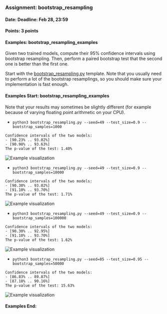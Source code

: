 ### Assignment: bootstrap_resampling
#### Date: Deadline: Feb 28, 23:59
#### Points: 3 points
#### Examples: bootstrap_resampling_examples

Given two trained models, compute their 95% confidence intervals using bootstrap
resampling. Then, perform a paired bootstrap test that the second one is better
than the first one.

Start with the [bootstrap_resampling.py](https://github.com/ufal/npfl129/tree/past-2021/labs/13/bootstrap_resampling.py)
template. Note that you usually need to perform a lot of the bootstrap
resamplings, so you should make sure your implementation is fast enough.

#### Examples Start: bootstrap_resampling_examples
Note that your results may sometimes be slightly different (for example because of varying floating point arithmetic on your CPU).
- `python3 bootstrap_resampling.py --seed=49 --test_size=0.9 --bootstrap_samples=1000`
```
Confidence intervals of the two models:
- [90.23% .. 93.02%]
- [90.98% .. 93.63%]
The p-value of the test: 1.40%
```
![Example visualization](//ufal.mff.cuni.cz/~straka/courses/npfl129/2021/tasks/figures/bootstrap_resampling_1.svgz)
- `python3 bootstrap_resampling.py --seed=49 --test_size=0.9 --bootstrap_samples=10000`
```
Confidence intervals of the two models:
- [90.30% .. 93.02%]
- [91.10% .. 93.70%]
The p-value of the test: 1.71%
```
![Example visualization](//ufal.mff.cuni.cz/~straka/courses/npfl129/2021/tasks/figures/bootstrap_resampling_2.svgz)
- `python3 bootstrap_resampling.py --seed=49 --test_size=0.9 --bootstrap_samples=100000`
```
Confidence intervals of the two models:
- [90.30% .. 92.95%]
- [91.10% .. 93.70%]
The p-value of the test: 1.62%
```
![Example visualization](//ufal.mff.cuni.cz/~straka/courses/npfl129/2021/tasks/figures/bootstrap_resampling_3.svgz)
- `python3 bootstrap_resampling.py --seed=85 --test_size=0.95 --bootstrap_samples=50000`
```
Confidence intervals of the two models:
- [86.83% .. 89.87%]
- [87.18% .. 90.16%]
The p-value of the test: 15.63%
```
![Example visualization](//ufal.mff.cuni.cz/~straka/courses/npfl129/2021/tasks/figures/bootstrap_resampling_4.svgz)
#### Examples End:
